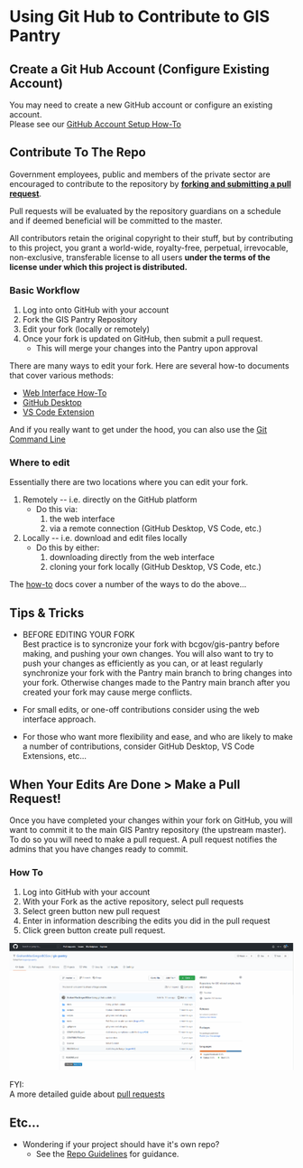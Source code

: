 # Using Git Hub to Contribute to GIS Pantry

## Create a Git Hub Account (Configure Existing Account)

You may need to create a new GitHub account or configure an existing account.  
Please see our [GitHub Account Setup How-To](how-to/GitHub_Account_Set_Up.md)

## Contribute To The Repo
Government employees, public and members of the private sector are encouraged to contribute to the repository by **<ins>forking and submitting a pull request</ins>**. 

Pull requests will be evaluated by the repository guardians on a schedule and if deemed beneficial will be committed to the master.

All contributors retain the original copyright to their stuff, but by contributing to this project, you grant a world-wide, royalty-free, perpetual, irrevocable, non-exclusive, transferable license to all users **under the terms of the license under which this project is distributed.**

### Basic Workflow
1. Log into onto GitHub with your account
1. Fork the GIS Pantry Repository
1. Edit your fork (locally or remotely)
1. Once your fork is updated on GitHub, then submit a pull request.
    - This will merge your changes into the Pantry upon approval

There are many ways to edit your fork. Here are several how-to documents that cover various methods:  

- [Web Interface How-To](how-to/GitHub_Web_Interface.md)
- [GitHub Desktop](how-to/GitHub_DesktopApplication.md)
- [VS Code Extension](how-to/GitHub_in_VSCode.md)

And if you really want to get under the hood, you can also use the [Git Command Line](https://help.github.com/articles/set-up-git) 

### Where to edit
Essentially there are two locations where you can edit your fork.

1. Remotely -- i.e. directly on the GitHub platform
    - Do this via:
        1. the web interface
        1. via a remote connection (GitHub Desktop, VS Code, etc.)
1. Locally -- i.e. download and edit files locally
    - Do this by either:
        1. downloading directly from the web interface
        1. cloning your fork locally (GitHub Desktop, VS Code, etc.)

The [how-to](how-to) docs cover a number of the ways to do the above...

## Tips & Tricks

* BEFORE EDITING YOUR FORK  
Best practice is to syncronize your fork with bcgov/gis-pantry before making, and pushing your own changes. You will also want to try to push your changes as efficiently as you can, or at least regularly synchronize your fork with the Pantry main branch to bring changes into your fork. Otherwise changes made to the Pantry main branch after you created your fork may cause merge conflicts.

* For small edits, or one-off contributions consider using the web interface approach.

* For those who want more flexibility and ease, and who are likely to make a number of contributions, consider GitHub Desktop, VS Code Extensions, etc...

## When Your Edits Are Done > Make a Pull Request!

Once you have completed your changes within your fork on GitHub, you will want to commit it to the main GIS Pantry repository (the upstream master). To do so you will need to make a pull request. A pull request notifies the admins that you have changes ready to commit.

### How To
1. Log into GitHub with your account
1. With your Fork as the active repository, select pull requests
1. Select green button new pull request
1. Enter in information describing the edits you did in the pull request
1. Click green button create pull request. 

![GitHub Create pull request](_media/GitHub_Pull_Request.gif)

FYI:  
A more detailed guide about [pull requests](https://help.github.com/articles/using-pull-requests/)

## Etc...
* Wondering if your project should have it's own repo?
    - See the [Repo Guidelines](Repo_Guidelines.md) for guidance.